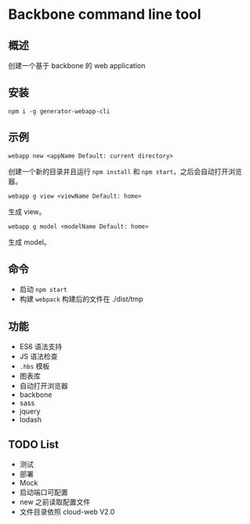 # Backbone command line tool
## 概述
创建一个基于 backbone 的 web application

## 安装
`npm i -g generator-webapp-cli`

## 示例
`webapp new <appName Default: current directory>`

创建一个新的目录并且运行 `npm install` 和 `npm start`，之后会自动打开浏览器。

`webapp g view <viewName Default: home>`

生成 view。

`webapp g model <modelName Default: home>`

生成 model。

## 命令
* 启动 `npm start`
* 构建 `webpack` 构建后的文件在 ./dist/tmp


## 功能
* ES6 语法支持
* JS 语法检查
* `.hbs` 模板
* 图表库
* 自动打开浏览器
* backbone
* sass
* jquery
* lodash

## TODO List
* 测试
* 部署
* Mock
* 启动端口可配置
* new 之前读取配置文件
* 文件目录依照 cloud-web V2.0
